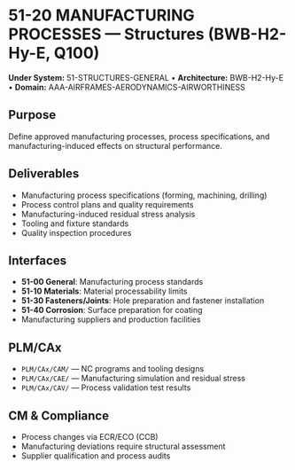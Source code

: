 # 51-20 MANUFACTURING PROCESSES — Structures (BWB-H2-Hy-E, Q100)

**Under System:** 51-STRUCTURES-GENERAL • **Architecture:** BWB-H2-Hy-E • **Domain:** AAA-AIRFRAMES-AERODYNAMICS-AIRWORTHINESS

## Purpose
Define approved manufacturing processes, process specifications, and manufacturing-induced effects on structural performance.

## Deliverables
- Manufacturing process specifications (forming, machining, drilling)
- Process control plans and quality requirements
- Manufacturing-induced residual stress analysis
- Tooling and fixture standards
- Quality inspection procedures

## Interfaces
- **51-00 General**: Manufacturing process standards
- **51-10 Materials**: Material processability limits
- **51-30 Fasteners/Joints**: Hole preparation and fastener installation
- **51-40 Corrosion**: Surface preparation for coating
- Manufacturing suppliers and production facilities

## PLM/CAx
- `PLM/CAx/CAM/` — NC programs and tooling designs
- `PLM/CAx/CAE/` — Manufacturing simulation and residual stress
- `PLM/CAx/CAV/` — Process validation test results

## CM & Compliance
- Process changes via ECR/ECO (CCB)
- Manufacturing deviations require structural assessment
- Supplier qualification and process audits

